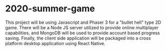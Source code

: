 # 2020-summer-game
This project will be using Javascript and Phaser 3 for a "bullet hell" type 2D game. There will be a Node JS server utilized to provide online multiplayer capabilities, and MongoDB will be used to provide account based progress saving. Finally, the client side application will be packaged into a cross platform desktop application using React Native.

